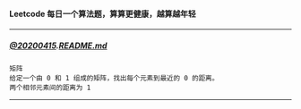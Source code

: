 #### Leetcode 每日一个算法题，算算更健康，越算越年轻

---
##### [@20200415](./src/main/java/_20200415/Solution.java).[README.md](./src/main/java/_20200415/README.md)
```$xslt
矩阵
给定一个由 0 和 1 组成的矩阵，找出每个元素到最近的 0 的距离。
两个相邻元素间的距离为 1
```
---
